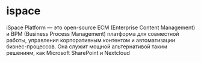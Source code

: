 # ispace
iSpace Platform — это open-source ECM (Enterprise Content Management) и BPM (Business Process Management) платформа для совместной работы, управления корпоративным контентом и автоматизации бизнес-процессов. Она служит мощной альтернативой таким решениям, как Microsoft SharePoint и Nextcloud
